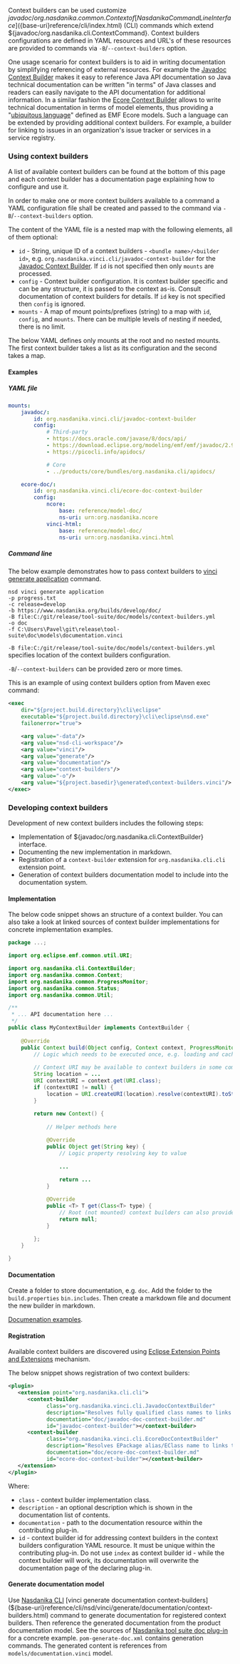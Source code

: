Context builders can be used customize ${javadoc/org.nasdanika.common.Context} of [Nasdanika Command Line Interface](${base-uri}reference/cli/index.html) (CLI) commands which extend ${javadoc/org.nasdanika.cli.ContextCommand}.
Context builders configurations are defined in YAML resources and URL's of these resources are provided to commands via ``-B``/``--context-builders`` option.

One usage scenario for context builders is to aid in writing documentation by simplifying referencing of external resources. 
For example the [Javadoc Context Builder](org.nasdanika.vinci.cli/javadoc-context-builder.html) makes it easy to reference Java API documentation so Java technical documentation can be written "in terms" of Java classes
and readers can easily navigate to the API documentation for additional information.
In a similar fashion the [Ecore Context Builder](org.nasdanika.vinci.cli/ecore-doc-context-builder.html) allows to write technical documentation in terms of model elements, thus providing a "[ubiquitous language](https://martinfowler.com/bliki/UbiquitousLanguage.html)" defined as EMF Ecore models.
Such a language can be extended by providing additional context builders. For example, a builder for linking to issues in an organization's issue tracker or services in a service registry.

### Using context builders

A list of available context builders can be found at the bottom of this page and each context builder has a documentation page explaining how to configure and use it.

In order to make one or more context builders available to a command a YAML configuration file shall be created and passed to the command via ``-B``/``--context-builders`` option.

The content of the YAML file is a nested map with the following elements, all of them optional:

* ``id`` - String, unique ID of a context builders - ``<bundle name>/<builder id>``, e.g. ``org.nasdanika.vinci.cli/javadoc-context-builder`` for the [Javadoc Context Builder](org.nasdanika.vinci.cli/javadoc-context-builder.html). If ``id`` is not specified then only ``mounts`` are processed.
* ``config`` - Context builder configuration. It is context builder specific and can be any structure, it is passed to the context as-is. Consult documentation of context builders for details. If ``id`` key is not specified then ``config`` is ignored.
* ``mounts`` - A map of mount points/prefixes (string) to a map with ``id``, ``config``, and ``mounts``. There can be multiple levels of nesting if needed, there is no limit.  

The below YAML defines only mounts at the root and no nested mounts. The first context builder takes a list as its configuration and the second takes a map.

#### Examples

##### YAML file

```yaml
mounts:
    javadoc/:
        id: org.nasdanika.vinci.cli/javadoc-context-builder
        config:
            # Third-party
            - https://docs.oracle.com/javase/8/docs/api/
            - https://download.eclipse.org/modeling/emf/emf/javadoc/2.9.0/
            - https://picocli.info/apidocs/

            # Core
            - ../products/core/bundles/org.nasdanika.cli/apidocs/

    ecore-doc/:
        id: org.nasdanika.vinci.cli/ecore-doc-context-builder
        config:
            ncore:
                base: reference/model-doc/
                ns-uri: urn:org.nasdanika.ncore
            vinci-html:
                base: reference/model-doc/
                ns-uri: urn:org.nasdanika.vinci.html
```

##### Command line

The below example demonstrates how to pass context builders to [vinci generate application](${base-uri}reference/cli/nsd/vinci/generate/application.html) command.

```console
nsd vinci generate application 
-p progress.txt 
-c release=develop 
-b https://www.nasdanika.org/builds/develop/doc/ 
-B file:C:/git/release/tool-suite/doc/models/context-builders.yml 
-o doc 
-f C:\Users\Pavel\git\release\tool-suite\doc\models\documentation.vinci
``` 

``-B file:C:/git/release/tool-suite/doc/models/context-builders.yml`` specifies location of the context builders configuration. 

``-B``/``--context-builders`` can be provided zero or more times. 

This is an example of using context builders option from Maven exec command:

```xml
<exec
	dir="${project.build.directory}\cli\eclipse"
	executable="${project.build.directory}\cli\eclipse\nsd.exe" 
	failonerror="true">

	<arg value="-data"/>
	<arg value="nsd-cli-workspace"/>
	<arg value="vinci"/>
	<arg value="generate"/>
	<arg value="documentation"/>
	<arg value="context-builders"/>
	<arg value="-o"/>
	<arg value="${project.basedir}\generated\context-builders.vinci"/>
</exec>
```

### Developing context builders

Development of new context builders includes the following steps:

* Implementation of ${javadoc/org.nasdanika.cli.ContextBuilder} interface.
* Documenting the new implementation in markdown.  
* Registration of a ``context-builder`` extension for ``org.nasdanika.cli.cli`` extension point.
* Generation of context builders documentation model to include into the documentation system.

#### Implementation

The below code snippet shows an structure of a context builder.
You can also take a look at linked sources of context builder implementations for concrete implementation examples.  

```java
package ...;

import org.eclipse.emf.common.util.URI;

import org.nasdanika.cli.ContextBuilder;
import org.nasdanika.common.Context;
import org.nasdanika.common.ProgressMonitor;
import org.nasdanika.common.Status;
import org.nasdanika.common.Util;

/**
 * ... API documentation here ...
 */
public class MyContextBuilder implements ContextBuilder {
	
	@Override
	public Context build(Object config, Context context, ProgressMonitor progressMonitor) {
		// Logic which needs to be executed once, e.g. loading and caching of information from remote systems.
		
		// Context URI may be available to context builders in some commands for resolving relative URL's.
		String location = ...  		
		URI contextURI = context.get(URI.class);
		if (contextURI != null) {
			location = URI.createURI(location).resolve(contextURI).toString();
		}
		
		return new Context() {
		
			// Helper methods here			

			@Override
			public Object get(String key) {
				// Logic property resolving key to value
				
				...
				
				return ... 
			}

			@Override
			public <T> T get(Class<T> type) {
				// Root (not mounted) context builders can also provide services
				return null;
			}
			
		};
	}

}
```   

#### Documentation

Create a folder to store documentation, e.g. ``doc``. Add the folder to the ``build.properties`` ``bin.includes``.
Then create a markdown file and document the new builder in markdown. 

[Documenation examples](https://github.com/Nasdanika/vinci/tree/master/cli/doc).

#### Registration

Available context builders are discovered using [Eclipse Extension Points and Extensions](https://www.vogella.com/tutorials/EclipseExtensionPoint/article.html) mechanism.

The below snippet shows registration of two context builders:

```xml
<plugin>
   <extension point="org.nasdanika.cli.cli">
      <context-builder
            class="org.nasdanika.vinci.cli.JavadocContextBuilder"
            description="Resolves fully qualified class names to links to class Javadoc."
            documentation="doc/javadoc-doc-context-builder.md"
            id="javadoc-context-builder"></context-builder>
      <context-builder
            class="org.nasdanika.vinci.cli.EcoreDocContextBuilder"
            description="Resolves EPackage alias/EClass name to links to Ecore model documentation."
            documentation="doc/ecore-doc-context-builder.md"
            id="ecore-doc-context-builder"></context-builder>
   </extension>
</plugin>
```

Where:

* ``class`` - context builder implementation class.
* ``description`` - an optional description which is shown in the documentation list of contents.
* ``documentation`` - path to the documentation resource within the contributing plug-in.
* ``id`` - context builder id for addressing context builders in the context builders configuration YAML resource. It must be unique within the contributing plug-in. Do not use ``index`` as context builder id - while the context builder will work, its documentation will overwrite the documentation page of the declaring plug-in. 

#### Generate documentation model

Use [Nasdanika CLI](${base-uri}reference/cli/index.html) [vinci generate documentation context-builders](${base-uri}reference/cli/nsd/vinci/generate/documentation/context-builders.html) command to generate documentation for registered context builders. 
Then reference the generated documentation from the product documentation model. 
See the sources of [Nasdanika tool suite doc plug-in](https://github.com/Nasdanika/release/tree/master/tool-suite/doc) for a concrete example.
``pom-generate-doc.xml`` contains generation commands. The generated content is references from ``models/documentation.vinci`` model. 
